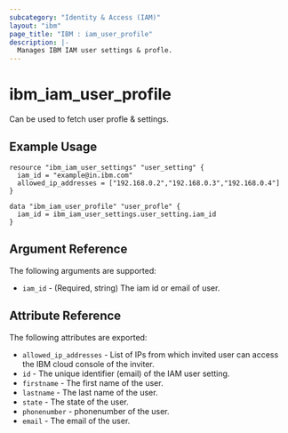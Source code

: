 ```yaml
---
subcategory: "Identity & Access (IAM)"
layout: "ibm"
page_title: "IBM : iam_user_profile"
description: |-
  Manages IBM IAM user settings & profle.
---
```


# ibm\_iam_user_profile

Can be used to fetch user profle & settings.

## Example Usage

```hcl
resource "ibm_iam_user_settings" "user_setting" {
  iam_id = "example@in.ibm.com"
  allowed_ip_addresses = ["192.168.0.2","192.168.0.3","192.168.0.4"]
}

data "ibm_iam_user_profile" "user_profle" {
  iam_id = ibm_iam_user_settings.user_setting.iam_id
}

```

## Argument Reference

The following arguments are supported:

* `iam_id` - (Required, string) The iam id or email of user.

## Attribute Reference

The following attributes are exported:

* `allowed_ip_addresses` - List of IPs from which invited user can access the IBM cloud console of the inviter.
* `id` - The unique identifier (email) of the IAM user setting.
* `firstname` - The first name of the user.
* `lastname` - The last name of the user.
* `state` - The state of the user.
* `phonenumber` - phonenumber of the user.
* `email` - The email of the user.


  
